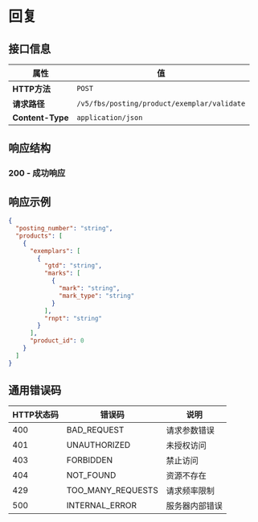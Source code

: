 # 回复

## 接口信息

| 属性 | 值 |
|------|-----|
| **HTTP方法** | `POST` |
| **请求路径** | `/v5/fbs/posting/product/exemplar/validate` |
| **Content-Type** | `application/json` |

## 响应结构

### 200 - 成功响应

## 响应示例

```json
{
  "posting_number": "string",
  "products": [
    {
      "exemplars": [
        {
          "gtd": "string",
          "marks": [
            {
              "mark": "string",
              "mark_type": "string"
            }
          ],
          "rnpt": "string"
        }
      ],
      "product_id": 0
    }
  ]
}
```

## 通用错误码

| HTTP状态码 | 错误码 | 说明 |
|------------|--------|------|
| 400 | BAD_REQUEST | 请求参数错误 |
| 401 | UNAUTHORIZED | 未授权访问 |
| 403 | FORBIDDEN | 禁止访问 |
| 404 | NOT_FOUND | 资源不存在 |
| 429 | TOO_MANY_REQUESTS | 请求频率限制 |
| 500 | INTERNAL_ERROR | 服务器内部错误 |
